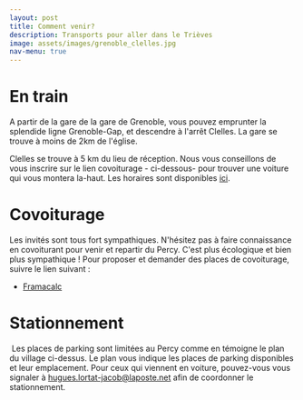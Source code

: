 ```yaml
---
layout: post
title: Comment venir?
description: Transports pour aller dans le Trièves
image: assets/images/grenoble_clelles.jpg
nav-menu: true
---
```


En train
====

A partir de la gare de la gare de Grenoble, vous pouvez emprunter la splendide ligne Grenoble-Gap, et descendre à l'arrêt Clelles. La gare se trouve à moins de 2km de l'église. 

Clelles se trouve à 5 km du lieu de réception. Nous vous conseillons de vous inscrire sur le lien covoiturage - ci-dessous- pour trouver une voiture qui vous montera la-haut. Les horaires sont disponibles <a href="https://www.oui.sncf/train/horaires/grenoble/gap">ici</a>.

Covoiturage
====

Les invités sont tous fort sympathiques. N'hésitez pas à faire connaissance en covoiturant pour venir et repartir du Percy. C'est plus écologique et bien plus sympathique !
Pour proposer et demander des places de covoiturage, suivre le lien suivant :

<ul class="actions">
	<li><a href="https://lite.framacalc.org/9pxt-mariage-de-jeanne-et-thibaut" class="button">Framacalc</a></li>
</ul>

Stationnement
====

<span class="image fit"><img src="{% link assets/images/parking_mariage.jpg %}" alt="" /></span>
Les places de parking sont limitées au Percy comme en témoigne le plan du village ci-dessus. Le plan vous indique les places de parking disponibles et leur emplacement. Pour ceux qui viennent en voiture, pouvez-vous vous signaler à hugues.lortat-jacob@laposte.net afin de coordonner le stationnement.



